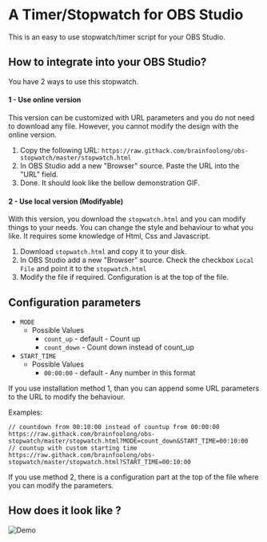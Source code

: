 # A Timer/Stopwatch for OBS Studio

This is an easy to use stopwatch/timer script for your OBS Studio.

## How to integrate into your OBS Studio?
You have 2 ways to use this stopwatch. 

#### 1 - Use online version
This version can be customized with URL parameters and you do not need to download any file.
However, you cannot modify the design with the online version.

1. Copy the following URL: `https://raw.githack.com/brainfoolong/obs-stopwatch/master/stopwatch.html`
2. In OBS Studio add a new "Browser" source. Paste the URL into the "URL" field.
3. Done. It should look like the bellow demonstration GIF. 

#### 2 - Use local version (Modifyable)
With this version, you download the `stopwatch.html` and you can modify things to your needs. You can change the style and behaviour to what you like. It requires some knowledge of Html, Css and Javascript.

1. Download `stopwatch.html` and copy it to your disk.
2. In OBS Studio add a new "Browser" source. Check the checkbox `Local File` and point it to the `stopwatch.html`
3. Modify the file if required. Configuration is at the top of the file.

## Configuration parameters

* `MODE` 
  * Possible Values
    * `count_up` - default - Count up
    * `count_down` - Count down instead of count_up
* `START_TIME` 
  * Possible Values
    * `00:00:00` - default - Any number in this format

If you use installation method 1, than you can append some URL parameters to the URL to modify the behaviour.

Examples:

    // countdown from 00:10:00 instead of countup from 00:00:00
    https://raw.githack.com/brainfoolong/obs-stopwatch/master/stopwatch.html?MODE=count_down&START_TIME=00:10:00   
    // countup with custom starting time
    https://raw.githack.com/brainfoolong/obs-stopwatch/master/stopwatch.html?START_TIME=00:10:00

If you use method 2, there is a configuration part at the top of the file where you can modify the parameters.

## How does it look like ?
![Demo](https://rawcdn.githack.com/brainfoolong/obs-stopwatch/cc6f211fc6ff23ec483e11b288b754fa5e39a795/demonstration.gif)
